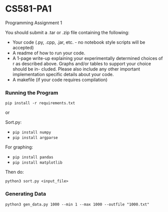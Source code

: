# CS581-PA1
Programming Assignment 1

You should submit a .tar or .zip file containing the following:
- Your code (.py, .cpp, .jar, etc. - no notebook style scripts will be accepted)
- A readme of how to run your code.
- A 1-page write-up explaining your experimentally determined choices of r as
described above. Graphs and/or tables to support your choice should be in-
cluded. Please also include any other important implementation specific details
about your code.
- A makefile (if your code requires compilation)

### Running the Program

`pip install -r requirements.txt`

or 

Sort.py:
* `pip install numpy`
* `pip install argparse`

For graphing:
* `pip install pandas`
* `pip install matplotlib`

Then do:

`python3 sort.py <input_file>`

### Generating Data

`python3 gen_data.py 1000 --min 1 --max 1000 --outfile "1000.txt"`
